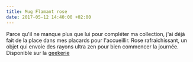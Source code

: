 ```yaml
---
title: Mug Flamant rose
date: 2017-05-12 14:40:00 +02:00
---
```


Parce qu'il ne manque plus que lui pour compléter ma collection, j'ai déjà fait de la place dans mes placards pour l'accueillir. Rose rafraichissant, un objet qui envoie des rayons ultra zen pour bien commencer la journée. Disponible sur la [geekerie](http://lageekerie.com/mug-flamant-rose.html?gclid=CjwKEAjwutXIBRDV7-SDvdiNsUoSJACIlTqlNlw3CetmIoq2IzxpFXorj-JFSKG0vFK5uP3sJFVSwBoCkJHw_wcB)